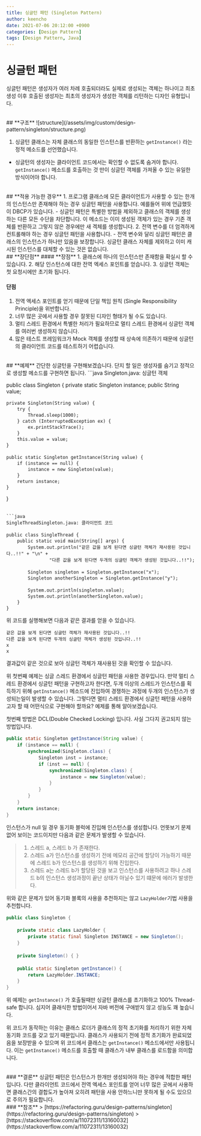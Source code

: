```yaml
---
title: 싱글턴 패턴 (Singleton Pattern)
author: keencho
date: 2021-07-06 20:12:00 +0900
categories: [Design Pattern]
tags: [Design Pattern, Java]
---
```


# **싱글턴 패턴**  
싱글턴 패턴은 생성자가 여러 차례 호출되더라도 실제로 생성되는 객체는 하나이고 최초 생성 이후 호출된 생성자는 
최초의 생성자가 생성한 객체를 리턴하는 디자인 유형입니다.  

<br/>
## **구조**  
![structure](/assets/img/custom/design-pattern/singleton/structure.png)  

1. 싱글턴 클래스는 자체 클래스의 동일한 인스턴스를 반환하는 `getInstance()` 라는 정적 메소드를 선언했습니다.  
  - 싱글턴의 생성자는 클라이언트 코드에서는 확인할 수 없도록 숨겨야 합니다. `getInstance()` 메소드를 호출하는 것 만이 싱글턴 객체를 가져올 수 있는 유일한 방식이어야 합니다.

<br/>
## **적용 가능한 경우**  
1. 프로그램 클래스에 모든 클라이언트가 사용할 수 있는 한개의 인스턴스만 존재해야 하는 경우 싱글턴 패턴을 사용합니다. 예를들어 위에 언급했듯이 DBCP가 있습니다.  
  - 싱글턴 패턴은 특별한 방법을 제외하고 클래스의 객체를 생성하는 다른 모든 수단을 차단합니다. 이 메소드는 이미 생성된 객체가 있는 경우 기존 객체를 반환하고 그렇지 않은 경우에만 새 겍체를 생성합니다.  
2. 전역 변수를 더 엄격하게 컨트롤해야 하는 경우 싱글턴 패턴을 사용합니다.  
  - 전역 변수와 달리 싱글턴 패턴은 클래스의 인스턴스가 하나만 있음을 보장합니다. 싱글턴 클래스 자체를 제외하고 이미 캐시된 인스턴스를 대체할 수 있는 것은 없습니다.  

<br/>
## **장단점**
#### **장점**  
1. 클래스에 하나의 인스턴스만 존재함을 확실시 할 수 있습니다.
2. 해당 인스턴스에 대한 전역 엑세스 포인트를 얻습니다.
3. 싱글턴 객체는 첫 요청시에만 초기화 됩니다.  

#### **단점**  
1. 전역 엑세스 포인트를 얻기 때문에 단일 책임 원칙 (Single Responsibility Principle)을 위반합니다.  
2. 너무 많은 곳에서 사용할 경우 잘못된 디자인 형태가 될 수도 있습니다.  
3. 멀티 스레드 환경에서 특별한 처리가 필요하므로 멀티 스레드 환경에서 싱글턴 객체를 여러번 생성하지 않습니다.  
4. 많은 테스트 프레임워크가 Mock 객체를 생성할 때 상속에 의존하기 때문에 싱글턴의 클라이언트 코드를 테스트하기 어렵습니다.  

<br/>
## **예제**
간단한 싱글턴을 구현해보겠습니다. 단지 할 일은 생성자를 숨기고 정적으로 생성할 메소드를 구현하면 됩니다.
```java
Singleton.java: 싱글턴 객체

public class Singleton {
    private static Singleton instance;
    public String value;

    private Singleton(String value) {
        try {
            Thread.sleep(1000);
        } catch (InterruptedException ex) {
            ex.printStackTrace();
        }
        this.value = value;
    }

    public static Singleton getInstance(String value) {
        if (instance == null) {
            instance = new Singleton(value);
        }
        return instance;
    }
}
```

```java
SingleThreadSingleton.java: 클라이언트 코드 

public class SingleThread {
    public static void main(String[] args) {
        System.out.println("같은 값을 보게 된다면 싱글턴 객체가 재사용된 것입니다..!!" + "\n" +
                "다른 값을 보게 된다면 두개의 싱글턴 객체가 생성된 것입니다..!!");

        Singleton singleton = Singleton.getInstance("x");
        Singleton anotherSingleton = Singleton.getInstance("y");

        System.out.println(singleton.value);
        System.out.println(anotherSingleton.value);
    }
}
```  

위 코드를 실행해보면 다음과 같은 결과를 얻을 수 있습니다.
```
같은 값을 보게 된다면 싱글턴 객체가 재사용된 것입니다..!!
다른 값을 보게 된다면 두개의 싱글턴 객체가 생성된 것입니다..!!
x
x
```  
결과값이 같은 것으로 보아 싱글턴 객체가 재사용된 것을 확인할 수 있습니다.  

위 첫번째 예제는 싱글 스레드 환경에서 싱글턴 패턴을 사용한 경우입니다. 만약 멀티 스레드 환경에서 싱글턴 패턴을 구현하고자 한다면, 두개 이상의 스레드가 인스턴스를 획득하기 위해 `getInstance()` 메소드에 진입하여 경쟁하는 과정에 두개의 인스턴스가 생성되는일이 발생할 수 있습니다. 
그렇다면 멀티 스레드 환경에서 싱글턴 패턴을 사용하고자 할 때 어떤식으로 구현해야 할까요? 예제를 통해 알아보겠습니다.  

첫번째 방법은 DCL(Double Checked Locking) 입니다. 사실 그다지 권고되지 않는 방법입니다.
```java
public static Singleton getInstance(String value) {
    if (instance == null) {
        synchronized(Singleton.class) {
            Singleton inst = instance;
            if (inst == null) {
                synchronized(Singleton.class) {
                    instance = new Singleton(value);
                }
            }
        }
    }
    return instance;
}
```
인스턴스가 null 일 경우 동기화 블럭에 진입해 인스턴스를 생성합니다. 언뜻보기 문제없어 보이는 코드이지만 다음과 같은 문제가 발생할 수 있습니다.  

> 1. 스레드 a, 스레드 b 가 존재한다.
> 2. 스레드 a가 인스턴스를 생성하기 전에 메모리 공간에 할당이 가능하기 때문에 스레드 b가 인스턴스를 생성하기 위해 진입한다. 
> 3. 스레드 a는 스레드 b가 할당된 것을 보고 인스턴스를 사용하려고 하나 스레드 b의 인스턴스 생성과정이 끝난 상태가 아닐수 있기 떄문에 에러가 발생한다.  

위와 같은 문제가 있어 동기화 블록의 사용을 추천하지는 않고 `LazyHolder`기법 사용을 추천합니다.  
```java
public class Singleton {

    private static class LazyHolder {
        private static final Singleton INSTANCE = new Singleton();
    }

    private Singleton() { }

    public static Singleton getInstance() {
        return LazyHolder.INSTANCE;
    }
}
```  
위 예제는 `getInstance()` 가 호출될때만 싱글턴 클래스를 초기화하고 100% Thread-safe 합니다. 심지어 클래식한 방법이어서 자바 버전에 구애받지 않고 성능도 꽤 높습니다.  

위 코드가 동작하는 이유는 클래스 로더가 클래스의 정적 초기화를 처리하기 위한 자체 동기화 코드를 갖고 있기 때문입니다. 클래스가 사용되기 전에 정적 초기화가 완료되었음을 보장받을 수 있으며 위 코드에서 클래스는 `getInstance()` 메소드에서만 사용됩니다.
이는 `getInstance()` 메소드를 호출할 때 클래스가 내부 클래스를 로드함을 의미합니다.  

<br/>
### **결론**
싱글턴 패턴은 인스턴스가 한개만 생성되어야 하는 경우에 적합한 패턴입니다. 다만 클라이언트 코드에서 전역 엑세스 포인트를 얻어 너무 많은 곳에서 사용하면 클래스간의 결합도가 높아져 오히려 패턴을 사용 안하느니만 못하게 될 수도 있으므로 주의가 필요합니다.  

<br/>
### **참조**
> [https://refactoring.guru/design-patterns/singleton](https://refactoring.guru/design-patterns/singleton)  
> [https://stackoverflow.com/a/11072311/13160032](https://stackoverflow.com/a/11072311/13160032)
